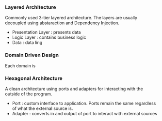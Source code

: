 ### Layered Architecture
Commonly used 3-tier layered architecture. The layers are usually decoupled using abstaraction and Dependency Injection.
- Presentation Layer : presents data 
- Logic Layer : contains business logic
- Data : data ling

### Domain Driven Design
Each domain is 
### Hexagonal Architecture
A clean architecture using ports and adapters for interacting with the outside of the program.
- Port : custom interface to application. Ports remain the same regardless of what the external source is.
- Adapter : converts in and output of port to interact with external sources